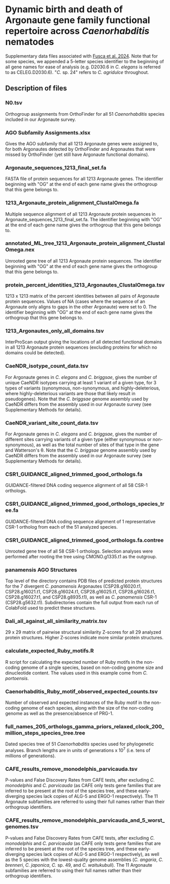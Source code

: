# Dynamic birth and death of Argonaute gene family functional repertoire across <i>Caenorhabditis</i> nematodes
Supplementary data files associated with [Fusca et al. 2024](https://doi.org/10.1101/2024.10.27.620551). Note that for some species, we appended a 5-letter species identifier to the beginning of all gene names for ease of analysis (e.g. D2030.6 in <i>C. elegans</i> is referred to as CELEG.D2030.6). "<i>C.</i> sp. 24" refers to <i>C. agridulce</i> throughout.
## Description of files
### N0.tsv
Orthogroup assignments from OrthoFinder for all 51 <i>Caenorhabditis</i> species included in our Argonaute survey.
### AGO Subfamily Assignments.xlsx
Gives the AGO subfamily that all 1213 Argonaute genes were assigned to, for both Argonautes detected by OrthoFinder and Argonautes that were missed by OrthoFinder (yet still have Argonaute functional domains).
### Argonaute_sequences_1213_final_set.fa
FASTA file of protein sequences for all 1213 Argonaute genes. The identifier beginning with "OG" at the end of each gene name gives the orthogroup that this gene belongs to.  
### 1213_Argonaute_protein_alignment_ClustalOmega.fa
Multiple sequence alignment of all 1213 Argonaute protein sequences in Argonaute_sequences_1213_final_set.fa. The identifier beginning with "OG" at the end of each gene name gives the orthogroup that this gene belongs to. 
### annotated_ML_tree_1213_Argonaute_protein_alignment_ClustalOmega.nex
Unrooted gene tree of all 1213 Argonaute protein sequences. The identifier beginning with "OG" at the end of each gene name gives the orthogroup that this gene belongs to. 
### protein_percent_identities_1213_Argonautes_ClustalOmega.tsv
1213 x 1213 matrix of the percent identities between all pairs of Argonaute protein sequences. Values of NA (cases where the sequence of an Argonaute only aligns to gaps in the other Argonaute) were set to 0. The identifier beginning with "OG" at the end of each gene name gives the orthogroup that this gene belongs to.
### 1213_Argonautes_only_all_domains.tsv
InterProScan output giving the locations of all detected functional domains in all 1213 Argonaute protein sequences (excluding proteins for which no domains could be detected).
### CaeNDR_isotype_count_data.tsv
For Argonaute genes in <i>C. elegans</i> and <i>C. briggsae</i>, gives the number of unique CaeNDR isotypes carrying at least 1 variant of a given type, for 3 types of variants (synonymous, non-synonymous, and highly-deleterious, where highly-deleterious variants are those that likely result in pseudogenes). Note that the <i>C. briggsae</i> genome assembly used by CaeNDR differs from the assembly used in our Argonaute survey (see Supplementary Methods for details).
### CaeNDR_variant_site_count_data.tsv
For Argonaute genes in <i>C. elegans</i> and <i>C. briggsae</i>, gives the number of different sites carrying variants of a given type (either synonymous or non-synonymous), as well as the total number of sites of that type in the gene and Watterson's θ. Note that the <i>C. briggsae</i> genome assembly used by CaeNDR differs from the assembly used in our Argonaute survey (see Supplementary Methods for details).
### CSR1_GUIDANCE_aligned_trimmed_good_orthologs.fa
GUIDANCE-filtered DNA coding sequence alignment of all 58 CSR-1 orthologs. 
### CSR1_GUIDANCE_aligned_trimmed_good_orthologs_species_tree.fa
GUIDANCE-filtered DNA coding sequence alignment of 1 representative CSR-1 ortholog from each of the 51 analyzed species.
### CSR1_GUIDANCE_aligned_trimmed_good_orthologs.fa.contree
Unrooted gene tree of all 58 CSR-1 orthologs. Selection analyses were performed after rooting the tree using CMONO.g1335.t1 as the outgroup.
### panamensis AGO Structures
Top level of the directory contains PDB files of predicted protein structures for the 7 divergent <i>C. panamensis</i> Argonautes (CSP28.g16020.t1, CSP28.g16021.t1, CSP28.g16024.t1, CSP28.g16025.t1, CSP28.g16026.t1, CSP28.g16027.t1, and CSP28.g8935.t1), as well as <i>C. panamensis</i> CSR-1 (CSP28.g5632.t1). Subdirectories contain the full output from each run of ColabFold used to predict these structures.
### Dali_all_against_all_similarity_matrix.tsv
29 x 29 matrix of pairwise structural similarity Z-scores for all 29 analyzed protein structures. Higher Z-scores indicate more similar protein structures.
### calculate_expected_Ruby_motifs.R
R script for calculating the expected number of Ruby motifs in the non-coding genome of a single species, based on non-coding genome size and dinucleotide content. The values used in this example come from <i>C. portoensis</i>.
### Caenorhabditis_Ruby_motif_observed_expected_counts.tsv
Number of observed and expected instances of the Ruby motif in the non-coding genome of each species, along with the size of the non-coding genome as well as the presence/absence of PRG-1.
### full_names_205_orthologs_gamma_priors_relaxed_clock_200_million_steps_species_tree.tree
Dated species tree of 51 <i>Caenorhabditis</i> species used for phylogenetic analyses. Branch lengths are in units of generations x 10<sup>7</sup> (i.e. tens of millions of generations).
### CAFE_results_remove_monodelphis_parvicauda.tsv
P-values and False Discovery Rates from CAFE tests, after excluding <i>C. monodelphis</i> and <i>C. parvicauda</i> (as CAFE only tests gene families that are inferred to be present at the root of the species tree, and these early-diverging species lack copies of ALG-5 and ERGO-1 respectively). The 11 Argonaute subfamilies are referred to using their full names rather than their orthogroup identifiers.
### CAFE_results_remove_monodelphis_parvicauda_and_5_worst_genomes.tsv
P-values and False Discovery Rates from CAFE tests, after excluding <i>C. monodelphis</i> and <i>C. parvicauda</i> (as CAFE only tests gene families that are inferred to be present at the root of the species tree, and these early-diverging species lack copies of ALG-5 and ERGO-1 respectively), as well as the 5 species with the lowest-quality genome assemblies (_C. angaria_, _C. brenneri_, _C. japonica_, _C._ sp. 49, and _C. waitukubuli_). The 11 Argonaute subfamilies are referred to using their full names rather than their orthogroup identifiers.
